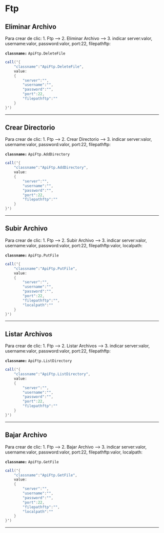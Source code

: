 # Ftp


## Eliminar Archivo




Para crear de clic:  1. Ftp -->  2. Eliminar Archivo --> 3. indicar server:valor, username:valor, password:valor, port:22,  filepathftp:

**`classname:`** `ApiFtp.DeleteFile`

```csharp
call('{
    "classname":"ApiFtp.DeleteFile",
    value:
    {
        "server":"",
        "username":"",
        "password":"",
        "port":22,
        "filepathftp":""
    }
}')
```

---


## Crear Directorio




Para crear de clic:  1. Ftp -->  2. Crear Directorio --> 3. indicar server:valor, username:valor, password:valor, port:22,  filepathftp:

**`classname:`** `ApiFtp.AddDirectory`

```csharp
call('{
    "classname":"ApiFtp.AddDirectory",
    value:
    {
        "server":"",
        "username":"",
        "password":"",
        "port":22,
        "filepathftp":""
    }
}')
```

---


## Subir Archivo




Para crear de clic:  1. Ftp -->  2. Subir Archivo --> 3. indicar server:valor, username:valor, password:valor, port:22,  filepathftp:valor, localpath:

**`classname:`** `ApiFtp.PutFile`

```csharp
call('{
    "classname":"ApiFtp.PutFile",
    value:
    {
        "server":"",
        "username":"",
        "password":"",
        "port":22,
        "filepathftp":"",
        "localpath":""
    }
}')
```

---


## Listar Archivos




Para crear de clic:  1. Ftp -->  2. Listar Archivos --> 3. indicar server:valor, username:valor, password:valor, port:22,  filepathftp:

**`classname:`** `ApiFtp.ListDirectory`

```csharp
call('{
    "classname":"ApiFtp.ListDirectory",
    value:
    {
        "server":"",
        "username":"",
        "password":"",
        "port":22,
        "filepathftp":""
    }
}')
```

---


## Bajar Archivo




Para crear de clic:  1. Ftp -->  2. Bajar Archivo --> 3. indicar server:valor, username:valor, password:valor, port:22,  filepathftp:valor, localpath:

**`classname:`** `ApiFtp.GetFile`

```csharp
call('{
    "classname":"ApiFtp.GetFile",
    value:
    {
        "server":"",
        "username":"",
        "password":"",
        "port":22,
        "filepathftp":"",
        "localpath":""
    }
}')
```

---


